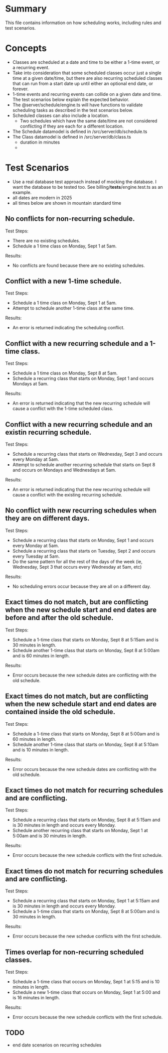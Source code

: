# Summary

This file contains information on how scheduling works, including rules and test scenarios.

# Concepts
- Classes are scheduled at a date and time to be either a 1-time event, or a recurring event.
- Take into consideration that some scheduled classes occur just a single time at a given date/time, but there are also recurring scheduled classes that can run from a start date up until either an optional end date, or forever.
- 1-time events and recurring events can collide on a given date and time. The test scenarios below explain the expected behavior.
- The @server/schedule/engine.ts will have functions to validate scheduling tasks as described in the test scenarios below.
- Scheduled classes can also include a location. 
    - Two schedules which have the same date/time are not considered conflicting if they are each for a different location.
- The Schedule datamodel is defined in /src/server/db/schedule.ts
- The Class datamodel is defined in /src/server/db/class.ts
    - duration in minutes
    - 
# Test Scenarios
- Use a real database test approach instead of mocking the database. I want the database to be tested too. See billing/__tests__/engine.test.ts as an example.
- all dates are modern in 2025
- all times below are shown in mountain standard time

## No conflicts for non-recurring schedule.
Test Steps:
- There are no existing schedules.
- Schedule a 1 time class on Monday, Sept 1 at 5am.

Results: 
- No conflicts are found because there are no existing schedules.

## Conflict with a new 1-time schedule.
Test Steps:
- Schedule a 1 time class on Monday, Sept 1 at 5am. 
- Attempt to schedule another 1-time class at the same time.

Results:
- An error is returned indicating the scheduling conflict.

## Conflict with a new recurring schedule and a 1-time class.
Test Steps: 
- Schedule a 1 time class on Monday, Sept 8 at 5am. 
- Schedule a recurring class that starts on Monday, Sept 1 and occurs Mondays at 5am.

Results: 
- An error is returned indicating that the new recurring schedule will cause a conflict with the 1-time scheduled class.

## Conflict with a new recurring schedule and an existin recurring schedule.
Test Steps:
- Schedule a recurring class that starts on Wednesday, Sept 3 and occurs every Monday at 5am.
- Attempt to schedule another recurring schedule that starts on Sept 8 and occurs on Mondays and Wednesdays at 5am.

Results:
- An error is returned indicating that the new recurring schedule will cause a conflict with the existing recurring schedule.

## No conflict with new recurring schedules when they are on different days.
Test Steps:
- Schedule a recurring class that starts on Monday, Sept 1 and occurs every Monday at 5am.
- Schedule a recurring class that starts on Tuesday, Sept 2 and occurs every Tuesday at 5am.
- Do the same pattern for all the rest of the days of the week (ie, Wednesday, Sept 3 that occurs every Wednesday at 5am, etc)

Results:
- No scheduling errors occur because they are all on a different day.

## Exact times do not match, but are conflicting when the new schedule start and end dates are before and after the old schedule.
Test Steps:
- Schedule a 1-time class that starts on Monday, Sept 8 at 5:15am and is 30 minutes in length.
- Schedule another 1-time class that starts on Monday, Sept 8 at 5:00am and is 60 minutes in length.

Results:
- Error occurs because the new schedule dates are conflicting with the old schedule.

## Exact times do not match, but are conflicting when the new schedule start and end dates are contained inside the old schedule.
Test Steps:
- Schedule a 1-time class that starts on Monday, Sept 8 at 5:00am and is 60 minutes in length.
- Schedule another 1-time class that starts on Monday, Sept 8 at 5:10am and is 10 minutes in length.

Results:
- Error occurs because the new schedule dates are conflicting with the old schedule.

## Exact times do not match for recurring schedules and are conflicting.
Test Steps:
- Schedule a recurring class that starts on Monday, Sept 8 at 5:15am and is 30 minutes in length and occurs every Monday.
- Schedule another recurring class that starts on Monday, Sept 1 at 5:00am and is 30 minutes in length.

Results:
- Error occurs because the new schedule conflicts with the first schedule.

## Exact times do not match for recurring schedules and are conflicting.
Test Steps:
- Schedule a recurring class that starts on Monday, Sept 1 at 5:15am and is 30 minutes in length and occurs every Monday.
- Schedule a 1-time class that starts on Monday, Sept 8 at 5:00am and is 30 minutes in length.

Results:
- Error occurs because the new schedue conflicts with the first schedule.

## Times overlap for non-recurring scheduled classes.
Test Steps:
- Schedule a 1-time class that occurs on Monday, Sept 1 at 5:15 and is 10 minutes in length.
- Schedule a new 1-time class that occurs on Monday, Sept 1 at 5:00 and is 16 minutes in length.

Results:
- Error occurs because the new schedule conflicts with the first schedule.

## TODO
- end date scenarios on recurring schedules
